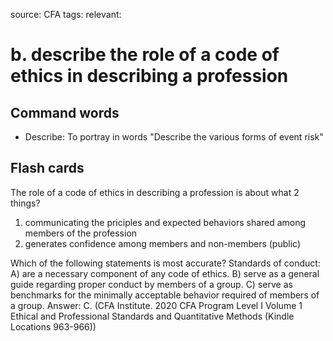 source: CFA
tags: 
relevant: 

# b. describe the role of a code of ethics in describing a profession

## Command words

- Describe: To portray in words "Describe the various forms of event risk"

## Flash cards

The role of a code of ethics in describing a profession is about what 2 things?
1. communicating the priciples and expected behaviors shared among members of the profession 
2. generates confidence among members and non-members (public)


Which of the following statements is most accurate? Standards of conduct:
A) are a necessary component of any code of ethics. 
B) serve as a general guide regarding proper conduct by members of a group. 
C) serve as benchmarks for the minimally acceptable behavior required of members of a group.
Answer: C. 
(CFA Institute. 2020 CFA Program Level I Volume 1 Ethical and Professional Standards and Quantitative Methods (Kindle Locations 963-966))

